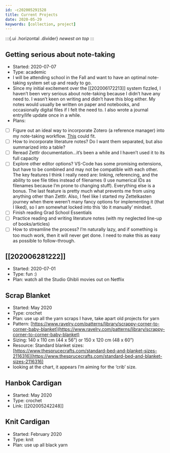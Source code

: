 ```yaml
---
id: -c202005291528
title: Current Projects
date: 2020-05-29
keywords: [collection, project]
---
```

:::{.ui .horizontal .divider}
*newest on top*
:::

## Getting serious about note-taking
- Started: 2020-07-07
- Type: academic
- I will be attending school in the Fall and want to have an optimal note-taking system set up and ready to go.
- Since my initial excitement over the [[202006172213]] <!-- Zettelkasten --> system fizzled, I haven’t been very serious about note-taking because I didn’t have any need to. I wasn’t keen on writing and didn’t have this blog either. My notes would usually be written on paper and notebooks, and occasionally digital files if I felt the need to. I also wrote a journal entry/life update once in a while. 
- Plans:
- [ ] Figure out an ideal way to incorporate Zotero (a reference manager) into my note-taking workflow. [This](https://forum.zettlr.com/discussion/94/zotero-as-zettelkasten) could fit.
- [ ] How to incorporate literature notes? Do I want them separated, but also summarized into a table?
- [ ] Reread Zettlr documentation…it’s been a while and I haven’t used it to its full capacity
- [ ] Explore other editor options? VS-Code has some promising extensions, but have to be combined and may not be compatible with each other. The key features I think I really need are: linking, referencing, and the ability to see file titles instead of filenames (I use numerical IDs as filenames because I’m prone to changing stuff). Everything else is a bonus. The last feature is pretty much what prevents me from using anything other than Zettlr. Also, I feel like I started my Zettelkasten journey when there weren’t many fancy options for implementing it (that I liked), so I am somewhat locked into this ‘do it manually’ mindset.
- [ ] Finish reading Grad School Essentials
- [ ] Practice reading and writing literature notes (with my neglected line-up of books/articles)
- [ ] How to streamline the process? I’m naturally lazy, and if something is too much work, then it will never get done. I need to make this as easy as possible to follow-through.

## [[202006281222]] <!--Studio Ghibli Movies-->
- Started: 2020-07-01
- Type: fun :)
- Plan: watch all the Studio Ghibli movies out on Netflix

## Scrap Blanket
- Started: May 2020
- Type: crochet
- Plan: use up all the yarn scraps I have, take apart old projects for yarn
- Pattern: [https://www.ravelry.com/patterns/library/scrappy-corner-to-corner-baby-blanket](https://www.ravelry.com/patterns/library/scrappy-corner-to-corner-baby-blanket)
- Sizing: 140 x 110 cm (44 x 56”) or 150 x 120 cm (48 x 60”)
- Resource: Standard blanket sizes: [https://www.thesprucecrafts.com/standard-bed-and-blanket-sizes-2116316](https://www.thesprucecrafts.com/standard-bed-and-blanket-sizes-2116316)
- looking at the chart, it appears I’m aiming for the ‘crib’ size.

## Hanbok Cardigan
- Started: May 2020
- Type: crochet
- Link: [[202005242248]]

## Knit Cardigan
- Started: February 2020
- Type: knit
- Plan: use up all black yarn




